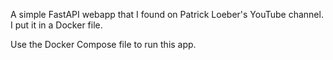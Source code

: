 A simple FastAPI webapp that I found on Patrick Loeber's YouTube channel. I put it in a Docker file.

Use the Docker Compose file to run this app.